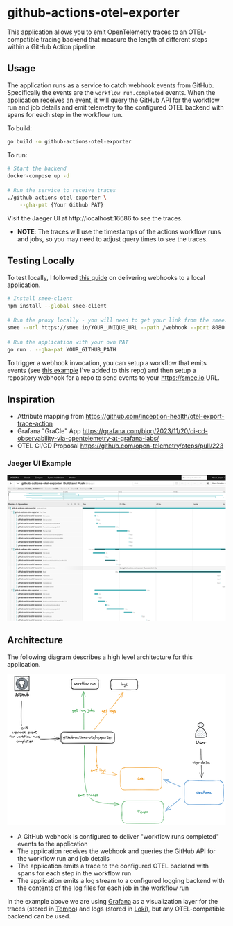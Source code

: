 # github-actions-otel-exporter

This application allows you to emit OpenTelemetry traces to an OTEL-compatible tracing backend that measure the length of different steps within a GitHub Action pipeline.

## Usage

The application runs as a service to catch webhook events from GitHub. Specifically the events are the `workflow_run.completed` events. When the application receives an event, it will query the GitHub API for the workflow run and job details and emit telemetry to the configured OTEL backend with spans for each step in the workflow run.

To build:

```bash
go build -o github-actions-otel-exporter
```

To run:

```bash
# Start the backend
docker-compose up -d

# Run the service to receive traces
./github-actions-otel-exporter \
    --gha-pat {Your Github PAT}
```

Visit the Jaeger UI at http://localhost:16686 to see the traces.

* **NOTE**: The traces will use the timestamps of the actions workflow runs and jobs, so you may need to adjust query times to see the traces.

## Testing Locally

To test locally, I followed [this guide](https://docs.github.com/en/webhooks/testing-and-troubleshooting-webhooks/testing-webhooks#testing-webhook-code-locally) on delivering webhooks to a local application.

```bash
# Install smee-client
npm install --global smee-client

# Run the proxy locally - you will need to get your link from the smee.io website
smee --url https://smee.io/YOUR_UNIQUE_URL --path /webhook --port 8080

# Run the application with your own PAT
go run . --gha-pat YOUR_GITHUB_PATH
```

To trigger a webhook invocation, you can setup a workflow that emits events (see [this example](.github/workflows/hello-world.yaml) I've added to this repo) and then setup a repository webhook for a repo to send events to your https://smee.io URL.

## Inspiration

* Attribute mapping from https://github.com/inception-health/otel-export-trace-action
* Grafana "GraCIe" App https://grafana.com/blog/2023/11/20/ci-cd-observability-via-opentelemetry-at-grafana-labs/
* OTEL CI/CD Proposal https://github.com/open-telemetry/oteps/pull/223

### Jaeger UI Example

![Jaeger UI](assets/jaeger-ui.png)

## Architecture

The following diagram describes a high level architecture for this application.

![Architecture](assets/arch.png)

* A GitHub webhook is configured to deliver "workflow runs completed" events to the application
* The application receives the webhook and queries the GitHub API for the workflow run and job details
* The application emits a trace to the configured OTEL backend with spans for each step in the workflow run
* The application emits a log stream to a configured logging backend with the contents of the log files for each job in the workflow run

In the example above we are using [Grafana](https://github.com/grafana/grafana) as a visualization layer for the traces (stored in [Tempo](https://github.com/grafana/tempo)) and logs (stored in [Loki](https://github.com/grafana/loki)), but any OTEL-compatible backend can be used.
